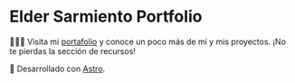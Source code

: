 # Elder Sarmiento Portfolio


👨🏽‍💻 Visita mi [portafolio](https://alessandrorios.com) y conoce un poco más de mí y mis proyectos. ¡No te pierdas la sección de recursos!

🚀 Desarrollado con [Astro](https://astro.build/).
